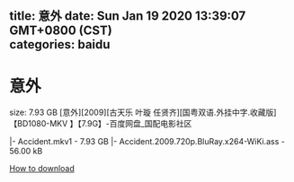 
title: 意外
date: Sun Jan 19 2020 13:39:07 GMT+0800 (CST)    
categories: baidu
---

# 意外
size: 7.93 GB
 [意外][2009][古天乐 叶璇 任贤齐][国粤双语.外挂中字.收藏版]【BD1080-MKV 】【7.9G】-百度网盘_国配电影社区
 
|- Accident.mkv1 - 7.93 GB
|- Accident.2009.720p.BluRay.x264-WiKi.ass - 56.00 kB

[How to download](https://bpcam.bemobtrk.com/go/2ceec3aa-1ca2-46d6-b9ff-aaa5c184517c?jno=2331)